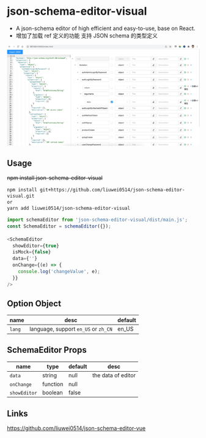 # json-schema-editor-visual

- A json-schema editor of high efficient and easy-to-use, base on React.
- 增加了加载 ref 定义的功能 支持 JSON schema 的类型定义

![avatar](json-schema-editor-visual.jpg)

## Usage
~~npm install json-schema-editor-visual~~
```
npm install git+https://github.com/liuwei0514/json-schema-editor-visual.git
or
yarn add liuwei0514/json-schema-editor-visual
```

```js
import schemaEditor from 'json-schema-editor-visual/dist/main.js';
const SchemaEditor = schemaEditor({});

<SchemaEditor
  showEditor={true}
  isMock={false}
  data={''}
  onChange={(e) => {
    console.log('changeValue', e);
  }}
/>
```

## Option Object

| name   | desc                                 | default |
| ------ | ------------------------------------ | ------- |
| `lang` | language, support `en_US` or `zh_CN` | en_US   |

## SchemaEditor Props

| name         | type     | default | desc               |
| ------------ | -------- | ------- | ------------------ |
| `data`       | string   | null    | the data of editor |
| `onChange`   | function | null    |
| `showEditor` | boolean  | false   |

## Links

https://github.com/liuwei0514/json-schema-editor-vue
